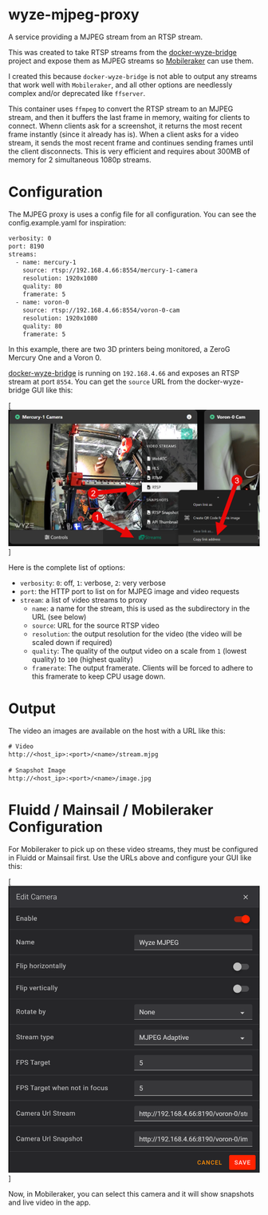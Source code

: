 # wyze-mjpeg-proxy

A service providing a MJPEG stream from an RTSP stream.

This was created to take RTSP streams from the [docker-wyze-bridge](https://github.com/mrlt8/docker-wyze-bridge) project and expose them as MJPEG streams so [Mobileraker](https://github.com/Clon1998/mobileraker) can use them.

I created this because `docker-wyze-bridge` is not able to output any streams that work well with `Mobileraker`, and all other options are needlessly complex and/or deprecated like `ffserver`.

This container uses `ffmpeg` to convert the RTSP stream to an MJPEG stream, and then it buffers the last frame in memory, waiting for clients to connect.  Whenn clients ask for a screenshot, it returns the most recent frame instantly (since it already has is). When a client asks for a video stream, it sends the most recent frame and continues sending frames until the client disconnects.  This is very efficient and requires about 300MB of memory for 2 simultaneous 1080p streams.

# Configuration

The MJPEG proxy is uses a config file for all configuration.  You can see the config.example.yaml for inspiration:

```
verbosity: 0
port: 8190
streams:
  - name: mercury-1
    source: rtsp://192.168.4.66:8554/mercury-1-camera
    resolution: 1920x1080
    quality: 80
    framerate: 5
  - name: voron-0
    source: rtsp://192.168.4.66:8554/voron-0-cam
    resolution: 1920x1080
    quality: 80
    framerate: 5
```

In this example, there are two 3D printers being monitored, a ZeroG Mercury One and a Voron 0.

[docker-wyze-bridge](https://github.com/mrlt8/docker-wyze-bridge) is running on `192.168.4.66` and
exposes an RTSP stream at port `8554`.  You can get the `source` URL from the docker-wyze-bridge
GUI like this:

[![docker-wyze-bridge](images/getting-rtsp-stream.png)]

Here is the complete list of options:
- `verbosity`: `0`: off, `1`: verbose, `2`: very verbose
- `port`: the HTTP port to list on for MJPEG image and video requests
- `stream`: a list of video streams to proxy
    - `name`: a name for the stream, this is used as the subdirectory in the URL (see below)
    - `source`: URL for the source RTSP video
    - `resolution`: the output resolution for the video (the video will be scaled down if required)
    - `quality`: The quality of the output video on a scale from `1` (lowest quality) to `100` (highest quality)
    - `framerate`: The output framerate.  Clients will be forced to adhere to this framerate to keep CPU usage down.

# Output
The video an images are available on the host with a URL like this:

```
# Video
http://<host_ip>:<port>/<name>/stream.mjpg

# Snapshot Image
http://<host_ip>:<port>/<name>/image.jpg
```

# Fluidd / Mainsail / Mobileraker Configuration
For Mobileraker to pick up on these video streams, they must be configured in Fluidd or Mainsail first.  Use the URLs above and configure your GUI like this:

[![fluidd camera configuration](images/fluidd_config.png)]

Now, in Mobileraker, you can select this camera and it will show snapshots and live video in the app.
